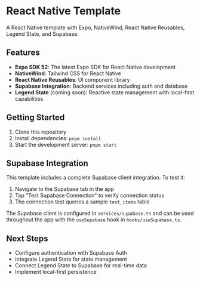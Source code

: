 # React Native Template

A React Native template with Expo, NativeWind, React Native Reusables, Legend State, and Supabase.

## Features

- **Expo SDK 52**: The latest Expo SDK for React Native development
- **NativeWind**: Tailwind CSS for React Native
- **React Native Reusables**: UI component library
- **Supabase Integration**: Backend services including auth and database
- **Legend State** (coming soon): Reactive state management with local-first capabilities

## Getting Started

1. Clone this repository
2. Install dependencies: `pnpm install`
3. Start the development server: `pnpm start`

## Supabase Integration

This template includes a complete Supabase client integration. To test it:

1. Navigate to the Supabase tab in the app
2. Tap "Test Supabase Connection" to verify connection status
3. The connection test queries a sample `test_items` table

The Supabase client is configured in `services/supabase.ts` and can be used throughout the app with the `useSupabase` hook in `hooks/useSupabase.ts`.

## Next Steps

- Configure authentication with Supabase Auth
- Integrate Legend State for state management
- Connect Legend State to Supabase for real-time data
- Implement local-first persistence
